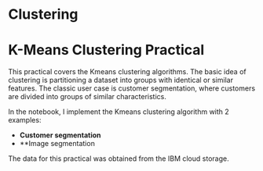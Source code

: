 # Clustering
# K-Means Clustering Practical

This practical covers the Kmeans clustering algorithms. The basic idea of clustering is partitioning a dataset into groups with identical or similar features. The classic user case is customer segmentation, where customers are divided into groups of similar characteristics.

In the notebook, I implement the Kmeans clustering algorithm with 2 examples:

* **Customer segmentation**
* **Image segmentation

The data for this practical was obtained from the IBM cloud storage.
